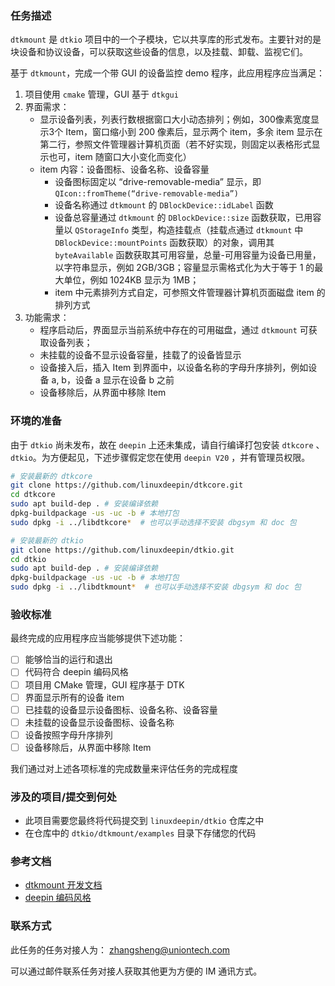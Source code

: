 ### 任务描述

`dtkmount` 是 `dtkio` 项目中的一个子模块，它以共享库的形式发布。主要针对的是块设备和协议设备，可以获取这些设备的信息，以及挂载、卸载、监视它们。

基于 `dtkmount`，完成一个带 GUI 的设备监控 demo 程序，此应用程序应当满足：

1. 项目使用 `cmake` 管理，GUI 基于 `dtkgui`
2. 界面需求：
   - 显示设备列表，列表行数根据窗口大小动态排列；例如，300像素宽度显示3个 Item，窗口缩小到 200 像素后，显示两个 item，多余 item 显示在第二行，参照文件管理器计算机页面（若不好实现，则固定以表格形式显示也可，item 随窗口大小变化而变化）
   - item 内容：设备图标、设备名称、设备容量
     - 设备图标固定以 “drive-removable-media” 显示，即 `QIcon::fromTheme(“drive-removable-media”)`
     - 设备名称通过 `dtkmount` 的 `DBlockDevice::idLabel` 函数
     - 设备总容量通过 `dtkmount` 的 `DBlockDevice::size` 函数获取，已用容量以 `QStorageInfo` 类型，构造挂载点（挂载点通过 `dtkmount` 中 `DBlockDevice::mountPoints` 函数获取）的对象，调用其 `byteAvailable` 函数获取其可用容量，总量-可用容量为设备已用量，以字符串显示，例如 2GB/3GB；容量显示需格式化为大于等于 1 的最大单位，例如 1024KB 显示为 1MB；
     - item 中元素排列方式自定，可参照文件管理器计算机页面磁盘 item 的排列方式
3. 功能需求：
   - 程序启动后，界面显示当前系统中存在的可用磁盘，通过 `dtkmount` 可获取设备列表；
   - 未挂载的设备不显示设备容量，挂载了的设备皆显示
   - 设备接入后，插入 Item 到界面中，以设备名称的字母升序排列，例如设备 a, b，设备 a 显示在设备 b 之前
   - 设备移除后，从界面中移除 Item

### 环境的准备

由于 `dtkio` 尚未发布，故在 `deepin` 上还未集成，请自行编译打包安装 `dtkcore` 、`dtkio`。为方便起见，下述步骤假定您在使用 `deepin V20` ，并有管理员权限。

```bash
# 安装最新的 dtkcore
git clone https://github.com/linuxdeepin/dtkcore.git
cd dtkcore
sudo apt build-dep . # 安装编译依赖
dpkg-buildpackage -us -uc -b # 本地打包
sudo dpkg -i ../libdtkcore*  # 也可以手动选择不安装 dbgsym 和 doc 包

# 安装最新的 dtkio
git clone https://github.com/linuxdeepin/dtkio.git
cd dtkio
sudo apt build-dep . # 安装编译依赖
dpkg-buildpackage -us -uc -b # 本地打包
sudo dpkg -i ../libdtkmount*  # 也可以手动选择不安装 dbgsym 和 doc 包

```

### 验收标准

最终完成的应用程序应当能够提供下述功能：

- [ ] 能够恰当的运行和退出
- [ ] 代码符合 deepin 编码风格
- [ ] 项目用 CMake 管理，GUI 程序基于 DTK
- [ ] 界面显示所有的设备 item
- [ ] 已挂载的设备显示设备图标、设备名称、设备容量
- [ ] 未挂载的设备显示设备图标、设备名称
- [ ] 设备按照字母升序排列
- [ ] 设备移除后，从界面中移除 Item

我们通过对上述各项标准的完成数量来评估任务的完成程度

### 涉及的项目/提交到何处

- 此项目需要您最终将代码提交到 `linuxdeepin/dtkio` 仓库之中
- 在仓库中的 `dtkio/dtkmount/examples` 目录下存储您的代码

### 参考文档

- [dtkmount 开发文档](https://github.com/linuxdeepin/dtkio/tree/master/dtkmount/docs)
- [deepin 编码风格](https://github.com/linuxdeepin/deepin-styleguide)

### 联系方式

此任务的任务对接人为： zhangsheng@uniontech.com

可以通过邮件联系任务对接人获取其他更为方便的 IM 通讯方式。


